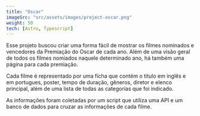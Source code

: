 ```yaml
---
title: "Oscar"
imageSrc: "src/assets/images/project-oscar.png"
weight: 50
tech: [Astro, Typescript]
---
```


Esse projeto buscou criar uma forma fácil de mostrar os filmes nominados e vencedores da Premiação do Oscar de cada ano. Além de uma visão geral de todos os filmes nomiados naquele determinado ano, há também uma página para cada premiação.

Cada filme é representado por uma fícha que contém o título em inglês e em portugues, poster, tempo de duração, gêneros, diretor e elenco principal, além de uma lista de todas as categorias que foi indicado.

As informações foram coletadas por um script que utiliza uma API e um banco de dados para cruzar as informações de cada filme.
